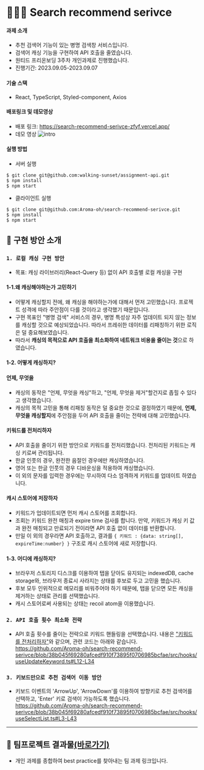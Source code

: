 # 👩🏻‍💻 Search recommend serivce
#### 과제 소개
* 추천 검색어 기능이 있는 병명 검색창 서비스입니다.
* 검색어 캐싱 기능을 구현하여 API 호출을 줄였습니다. 
* 원티드 프리온보딩 3주차 개인과제로 진행했습니다.
* 진행기간: 2023.09.05-2023.09.07

#### 기술 스택
* React, TypeScript, Styled-component, Axios

#### 배포링크 및 데모영상
* 배포 링크: https://search-recommend-serivce-zfyf.vercel.app/
* 데모 영상
  ![intro](https://github.com/Aroma-oh/search-recommend-serivce/assets/115550622/a168220d-b605-43b1-b6e6-66d4cb7db0e8)

#### 실행 방법
* 서버 실행
```
$ git clone git@github.com:walking-sunset/assignment-api.git
$ npm install
$ npm start
```
* 클라이언트  실행
```
$ git clone git@github.com:Aroma-oh/search-recommend-serivce.git
$ npm install
$ npm start
```

## 📑 구현 방안 소개
### `1. 로컬 캐싱 구현 방안`
* 목표: 캐싱 라이브러리(React-Query 등) 없이 API 호출별 로컬 캐싱을 구현
#### 1-1.왜 캐싱해야하는가 고민하기 
* 어떻게 캐싱할지 전에, 왜 캐싱을 해야하는가에 대해서 먼저 고민했습니다. 프로젝트 성격에 따라 주안점이 다를 것이라고 생각했기 때문입니다.
* 구현 목표인 "병명 검색" 서비스의 경우, 병명 특성상 자주 업데이트 되지 않는 정보를 캐싱할 것으로 예상되었습니다. 따라서 프레쉬한 데이터를 리패칭하기 위한 로직은 덜 중요해보였습니다.
* 따라서 **캐싱의 목적으로 API 호출을 최소화하여 네트워크 비용을 줄이는 것**으로 하였습니다.
#### 1-2. 어떻게 캐싱하지? 
#### 언제, 무엇을
* 캐싱의 동작은 "언제, 무엇을 캐싱"하고, "언제, 무엇을 제거"할건지로 좁힐 수 있다고 생각했습니다. 
* 캐싱의 목적 고민을 통해 리패칭 동작은 덜 중요한 것으로 결정하였기 때문에, **언제, 무엇을 캐싱할지**에 주안점을 두어 API 호출을 줄이는 전략에 대해 고민했습니다. 
#### 키워드를 전처리하자 
* API 호출을 줄이기 위한 방안으로 키워드를 전처리했습니다. 전처리된 키워드는 캐싱 키로써 관리됩니다. 
* 한글 인풋의 경우, 완전한 음절인 경우에만 캐싱하였습니다.
* 영어 또는 한글 인풋의 경우 디바운싱을 적용하여 캐싱했습니다. 
* 이 외의 문자를 입력한 경우에는 무시하여 다소 엄격하게 키워드를 업데이트 하였습니다.
#### 캐시 스토어에 저장하자
* 키워드가 업데이트되면 먼저 캐시 스토어를 조회합니다.
* 조회는 키워드 완전 매칭과 expire time 검사를 합니다. 만약, 키워드가 캐싱 키 값과 완전 매칭되고 만료되기 전이라면 API 호출 없이 데이터를 반환합니다.
* 만일 이 외의 경우라면 API 호출하고, 결과를 `{ 키워드 : {data: string[], expireTime:number} }` 구조로 캐시 스토어에 새로 저장합니다. 
#### 1-3. 어디에 캐싱하지?
* 브라우저 스토리지 디스크를 이용하여 탭을 닫아도 유지되는 indexedDB, cache storage와, 브라우저 종료시 사라지는 상태를 후보로 두고 고민을 했습니다.
* 후보 모두 인위적으로 메모리를 비워주어야 하기 때문에, 탭을 닫으면 모든 캐싱을 제거하는 상태로 관리를 선택했습니다.
* 캐시 스토어로써 사용되는 상태는 recoil atom을 이용했습니다. 
### `2. API 호출 횟수 최소화 전략`
* API 호출 횟수를 줄이는 전략으로 키워드 핸들링을 선택했습니다. 내용은 ["키워드를 전처리하자"](https://github.com/Aroma-oh/search-recommend-serivce#%ED%82%A4%EC%9B%8C%EB%93%9C%EB%A5%BC-%EC%A0%84%EC%B2%98%EB%A6%AC%ED%95%98%EC%9E%90)와 같으며, 관련 코드는 아래와 같습니다.
  https://github.com/Aroma-oh/search-recommend-serivce/blob/38b045f69280afcedf910f73895f0706985bcfae/src/hooks/useUpdateKeyword.ts#L12-L34
### `3. 키보드만으로 추천 검색어 이동 방안`
* 키보드 이벤트의 'ArrowUp', 'ArrowDown'를 이용하여 방향키로 추천 검색어를 선택하고, 'Enter' 키로 검색이 가능하도록 했습니다.
  https://github.com/Aroma-oh/search-recommend-serivce/blob/38b045f69280afcedf910f73895f0706985bcfae/src/hooks/useSelectList.ts#L3-L43

----
## 🎊 팀프로젝트 결과물[(바로가기)](https://github.com/wanted-pre-onboarding-12th-11/pre-onboarding-12th-3-11)
* 개인 과제를 종합하여 best practice를 찾아내는 팀 과제 링크입니다.
